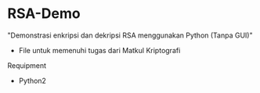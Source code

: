 # RSA-Demo

"Demonstrasi enkripsi dan dekripsi RSA menggunakan Python (Tanpa GUI)"
- File untuk memenuhi tugas dari Matkul Kriptografi

Requipment
- Python2
